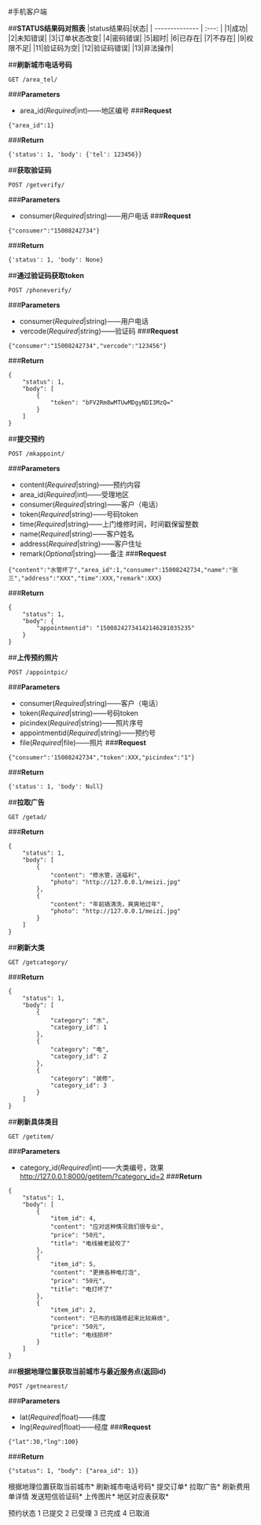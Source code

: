 #手机客户端

##**STATUS结果码对照表**
|status结果码|状态|
| --------------  | :---: |
|1|成功|
|2|未知错误|
|3|订单状态改变|
|4|密码错误|
|5|超时|
|6|已存在|
|7|不存在|
|9|权限不足|
|11|验证码为空|
|12|验证码错误|
|13|非法操作|

##**刷新城市电话号码**
```
GET /area_tel/
```
###**Parameters**
*   area_id(_Required_|int)——地区编号
###**Request**
```
{"area_id":1}
```
###**Return**
```
{'status': 1, 'body': {'tel': 123456}}
```

##**获取验证码**
```
POST /getverify/
```
###**Parameters**
*   consumer(_Required_|string)——用户电话
###**Request**
```
{"consumer":"15008242734"}
```
###**Return**
```
{'status': 1, 'body': None}
```

##**通过验证码获取token**
```
POST /phoneverify/
```
###**Parameters**
*   consumer(_Required_|string)——用户电话
*   vercode(_Required_|string)——验证码
###**Request**
```
{"consumer":"15008242734","vercode":"123456"}
```
###**Return**
```
{
    "status": 1,
    "body": [
        {
            "token": "bFV2Rm8wMTUwMDgyNDI3MzQ="
        }
    ]
}
```

##**提交预约**
```
POST /mkappoint/
```
###**Parameters**
*   content(_Required_|string)——预约内容
*   area_id(_Required_|int)——受理地区
*   consumer(_Required_|string)——客户（电话）
*   token(_Required_|string)——号码token
*   time(_Required_|string)——上门维修时间，时间戳保留整数
*   name(_Required_|string)——客户姓名
*   address(_Required_|string)——客户住址
*   remark(_Optional_|string)——备注
###**Request**
```
{"content":"水管坏了","area_id":1,"consumer":15008242734,"name":"张三","address":"XXX","time":XXX,"remark":XXX}
```
###**Return**
```
{
    "status": 1,
    "body": {
        "appointmentid": "15008242734142146281035235"
    }
}
```

##**上传预约照片**
```
POST /appointpic/
```
###**Parameters**
*   consumer(_Required_|string)——客户（电话）
*   token(_Required_|string)——号码token
*   picindex(_Required_|string)——照片序号
*   appointmentid(_Required_|string)——预约号
*   file(_Required_|file)——照片
###**Request**
```
{"consumer":'15008242734","token":XXX,"picindex":"1"}
```
###**Return**
```
{'status': 1, 'body': Null}
```

##**拉取广告**
```
GET /getad/
```
###**Return**
```
{
    "status": 1,
    "body": [
        {
            "content": "修水管，送福利",
            "photo": "http://127.0.0.1/meizi.jpg"
        },
        {
            "content": "年前搞清洗，爽爽地过年",
            "photo": "http://127.0.0.1/meizi.jpg"
        }
    ]
}
```


##**刷新大类**
```
GET /getcategory/
```
###**Return**
```
{
    "status": 1,
    "body": [
        {
            "category": "水",
            "category_id": 1
        },
        {
            "category": "电",
            "category_id": 2
        },
        {
            "category": "装修",
            "category_id": 3
        }
    ]
}
```

##**刷新具体类目**
```
GET /getitem/
```
###**Parameters**
*   category_id(_Required_|int)——大类编号，效果 http://127.0.0.1:8000/getitem/?category_id=2
###**Return**
```
{
    "status": 1,
    "body": [
        {
            "item_id": 4,
            "content": "应对这种情况我们很专业",
            "price": "50元",
            "title": "电线被老鼠咬了"
        },
        {
            "item_id": 5,
            "content": "更换各种电灯泡",
            "price": "50元",
            "title": "电灯坏了"
        },
        {
            "item_id": 2,
            "content": "已布的线路修起来比较麻烦",
            "price": "50元",
            "title": "电线损坏"
        }
    ]
}
```

##**根据地理位置获取当前城市与最近服务点(返回id)**
```
POST /getnearest/
```
###**Parameters**
*   lat(_Required_|float)——纬度
*   lng(_Required_|float)——经度
###**Request**
```
{"lat":30,"lng":100}
```
###**Return**
```
{"status": 1, "body": {"area_id": 1}}
```


根据地理位置获取当前城市*
刷新城市电话号码*
提交订单*
拉取广告*
刷新费用单详情
发送短信验证码*
上传图片*
地区对应表获取*

预约状态
1   已提交
2   已受理
3   已完成
4   已取消